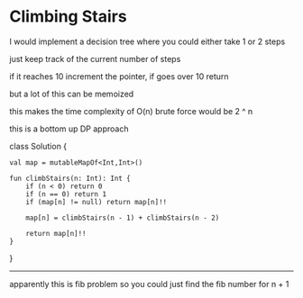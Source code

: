 

# Climbing Stairs

I would implement a decision tree where you could either take 1 or 2 steps

just keep track of the current number of steps

if it reaches 10 increment the pointer, if goes over 10 return 

but a lot of this can be memoized

this makes the time complexity of O(n)
brute force would be 2 ^ n

this is a bottom up DP approach

class Solution {

    val map = mutableMapOf<Int,Int>()

    fun climbStairs(n: Int): Int {
        if (n < 0) return 0
        if (n == 0) return 1
        if (map[n] != null) return map[n]!!

        map[n] = climbStairs(n - 1) + climbStairs(n - 2)

        return map[n]!!
    }

}

---

apparently this is fib problem 
so you could just find the fib number for n + 1
